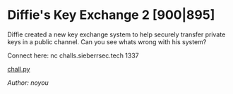# Diffie's Key Exchange 2 [900|895]
Diffie created a new key exchange system to help securely transfer private keys in a public channel. Can you see whats wrong with his system?

Connect here: nc challs.sieberrsec.tech 1337

[chall.py](challs.py)

_Author: noyou_
